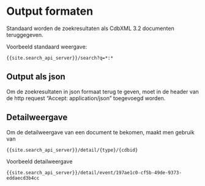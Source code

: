 ---
---

# Output formaten

Standaard worden de zoekresultaten als CdbXML 3.2 documenten teruggegeven.

Voorbeeld standaard weergave:

 ```
{{site.search_api_server}}/search?q=*:*
 ```


## Output als json

Om de zoekresultaten in json formaat terug te geven, moet in de header van de http request “Accept: application/json” toegevoegd worden.

## Detailweergave

Om de detailweergave van een document te bekomen, maakt men gebruik van

 ```
{{site.search_api_server}}/detail/{type}/{cdbid}
 ```

Voorbeeld detailweergave

 ```
{{site.search_api_server}}/detail/event/197ae1c0-cf5b-49de-9373-eddaecd3b4cc
 ```
